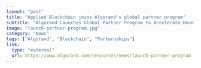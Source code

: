 ```yaml
---
layout: "post"
title: "Applied Blockchain joins Algorand's global partner program"
subtitle: "Algorand Launches Global Partner Program to Accelerate Development and Adoption of Blockchain-Powered Products and Services."
image: "launch-partner-program.jpg"
category: "News"
tags: ["Algorand", "Blockchain", "Parternships"]
link:
  type: "external"
  url: https://www.algorand.com/resources/news/launch-partner-program
---
```

